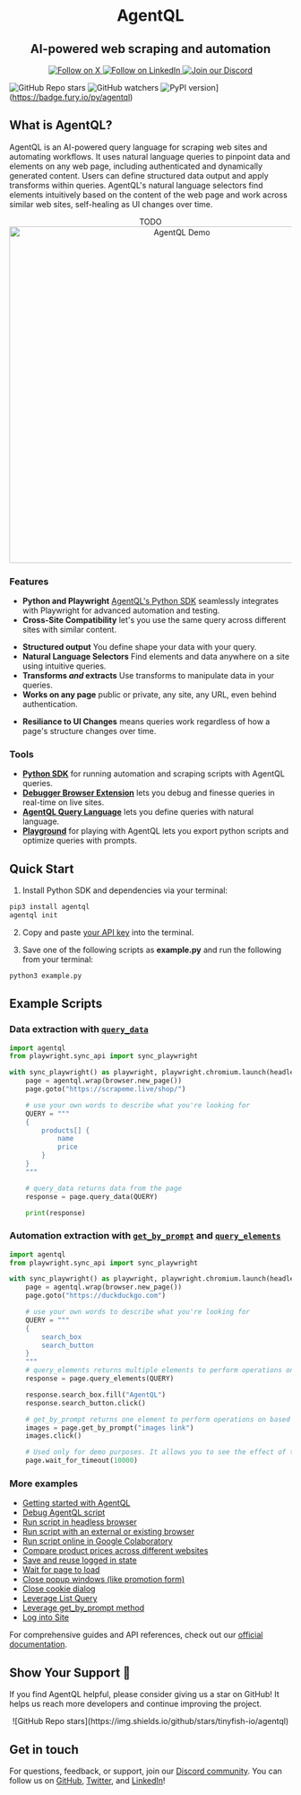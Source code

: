 <div align="center">

<h1>AgentQL</h1>
<h2>AI-powered web scraping and automation</h2>

<p align="center">
  <a href="https://twitter.com/agentql">
    <img src="https://img.shields.io/badge/Follow%20on%20X-000000?style=for-the-badge&logo=x&logoColor=white" alt="Follow on X" />
  </a>
  <a href="https://www.linkedin.com/company/tinyfish-ai">
    <img src="https://img.shields.io/badge/Follow%20on%20LinkedIn-0077B5?style=for-the-badge&logo=linkedin&logoColor=white" alt="Follow on LinkedIn" />
  </a>
  <a href="https://discord.gg/agentql">
    <img src="https://img.shields.io/badge/Join%20our%20Discord-5865F2?style=for-the-badge&logo=discord&logoColor=white" alt="Join our Discord" />
  </a>
</p>

</div>

![GitHub Repo stars](https://img.shields.io/github/stars/tinyfish-io/agentql)
![GitHub watchers](https://img.shields.io/github/watchers/tinyfish-io/agentql)
![PyPI version](https://badge.fury.io/py/agentql.svg)](https://badge.fury.io/py/agentql)

## What is AgentQL?

AgentQL is an AI-powered query language for scraping web sites and automating workflows. It uses natural language queries to pinpoint data and elements on any web page, including authenticated and dynamically generated content. Users can define structured data output and apply transforms within queries. AgentQL's natural language selectors find elements intuitively based on the content of the web page and work across similar web sites, self-healing as UI changes over time.

<p align="center">
  TODO <img src="path_to_logo_or_demo_gif" alt="AgentQL Demo" width="600">
</p>

### Features

- **Python and Playwright** [AgentQL's Python SDK](https://docs.agentql.com/installation/sdk-installation) seamlessly integrates with Playwright for advanced automation and testing.
- **Cross-Site Compatibility** let's you use the same query across different sites with similar content.
* **Structured output** You define shape your data with your query.
* **Natural Language Selectors** Find elements and data anywhere on a site using intuitive queries.
* **Transforms _and_ extracts** Use transforms to manipulate data in your queries.
* **Works on any page** public or private, any site, any URL, even behind authentication.
- **Resiliance to UI Changes** means queries work regardless of how a page's structure changes over time.

### Tools

- **[Python SDK](https://docs.agentql.com/installation/sdk-installation)** for running automation and scraping scripts with AgentQL queries.
- **[Debugger Browser Extension](https://chromewebstore.google.com/detail/agentql-debugger/idnejmodeepdobpinkkgpkeabkabhhej)** lets you debug and finesse queries in real-time on live sites.
- **[AgentQL Query Language](https://docs.agentql.com/agentql-query/query-intro)** lets you define queries with natural language.
- **[Playground](https://playground.agentql.com/)** for playing with AgentQL lets you export python scripts and optimize queries with prompts.

## Quick Start

1. Install Python SDK and dependencies via your terminal:

  ```bash
  pip3 install agentql
  agentql init
  ```

2. Copy and paste [your API key](https://docs.agentql.com/dev) into the terminal.

3. Save one of the following scripts as **example.py** and run the following from your terminal:

  ```bash
  python3 example.py
  ```

## Example Scripts

### Data extraction with [`query_data`](https://docs.agentql.com/api-references/agentql-page#querydata)

```python
import agentql
from playwright.sync_api import sync_playwright

with sync_playwright() as playwright, playwright.chromium.launch(headless=False) as browser:
    page = agentql.wrap(browser.new_page())
    page.goto("https://scrapeme.live/shop/")

    # use your own words to describe what you're looking for
    QUERY = """
    {
        products[] {
            name
            price
        }
    }
    """

    # query_data returns data from the page
    response = page.query_data(QUERY)

    print(response)
```

### Automation extraction with [`get_by_prompt`](https://docs.agentql.com/api-references/agentql-page#getbyprompt) and [`query_elements`](https://docs.agentql.com/api-references/agentql-page#queryelements)

```python
import agentql
from playwright.sync_api import sync_playwright

with sync_playwright() as playwright, playwright.chromium.launch(headless=False) as browser:
    page = agentql.wrap(browser.new_page())
    page.goto("https://duckduckgo.com")

    # use your own words to describe what you're looking for
    QUERY = """
    {
        search_box
        search_button
    }
    """
    # query_elements returns multiple elements to perform operations on
    response = page.query_elements(QUERY)

    response.search_box.fill("AgentQL")
    response.search_button.click()

    # get_by_prompt returns one element to perform operations on based on the content you pass to it
    images = page.get_by_prompt("images link")
    images.click()

    # Used only for demo purposes. It allows you to see the effect of the script.
    page.wait_for_timeout(10000)
```

### More examples

- [Getting started with AgentQL](https://github.com/tinyfish-io/fish-tank/tree/main/examples/first_steps)
- [Debug AgentQL script](https://github.com/tinyfish-io/fish-tank/tree/main/examples/debug_script)
- [Run script in headless browser](https://github.com/tinyfish-io/fish-tank/tree/main/examples/run_script_in_headless_browser)
- [Run script with an external or existing browser](https://github.com/tinyfish-io/fish-tank/tree/main/examples/interact_with_external_or_existing_browser)
- [Run script online in Google Colaboratory](./examples/run_script_online_in_google_colab)
- [Compare product prices across different websites](https://github.com/tinyfish-io/fish-tank/tree/main/examples/compare_product_prices)
- [Save and reuse logged in state](https://github.com/tinyfish-io/fish-tank/tree/main/examples/save_and_load_authenticated_session)
- [Wait for page to load](https://github.com/tinyfish-io/fish-tank/tree/main/examples/wait_for_entire_page_load)
- [Close popup windows (like promotion form)](https://github.com/tinyfish-io/fish-tank/tree/main/examples/close_popup)
- [Close cookie dialog](https://github.com/tinyfish-io/fish-tank/tree/main/examples/close_cookie_dialog)
- [Leverage List Query](https://github.com/tinyfish-io/fish-tank/tree/main/examples/list_query_usage)
- [Leverage get_by_prompt method](https://github.com/tinyfish-io/fish-tank/tree/main/examples/get_by_prompt)
- [Log into Site](https://github.com/tinyfish-io/fish-tank/tree/main/examples/log_into_sites)

For comprehensive guides and API references, check out our [official documentation](https://docs.agentql.com).

## Show Your Support 🌟

If you find AgentQL helpful, please consider giving us a star on GitHub! It helps us reach more developers and continue improving the project.

<div align="center">
![GitHub Repo stars](https://img.shields.io/github/stars/tinyfish-io/agentql)
</div>

## Get in touch

For questions, feedback, or support, join our [Discord community](https://discord.gg/agentql). You can follow us on [GitHub](https://github.com/tinyfish-io/), [Twitter](https://x.com/AgentQL), and [LinkedIn](https://www.linkedin.com/company/95728009)!
